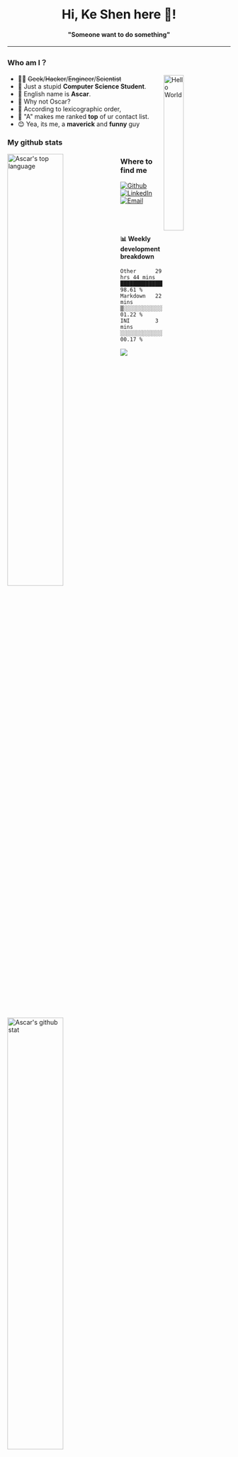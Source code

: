 <h1 align="center">Hi, Ke Shen here 🤗! </h1>
<h4 align="center">"Someone want to do something"</h4>

---



<h3>Who am I？</h3>
<img align="right" alt="Hello World" width="30%" src="https://media.giphy.com/media/MeJgB3yMMwIaHmKD4z/giphy.gif">

- 👨‍💻 ~~Geek~~/~~Hacker~~/~~Engineer~~/~~Scientist~~ 
- 🙇 Just a stupid **Computer Science Student**.
- 💁 English name is **Ascar**. 
- 🤷 Why not Oscar?
- 🙆 According to lexicographic order, 
- 🤦 "A" makes me ranked **top** of ur contact list.
- 😊 Yea, its me, a **maverick** and **funny** guy




<h3>My github stats</h3>

<img align="left" alt="Ascar's top language" width="50%" src="https://github-readme-stats.vercel.app/api/top-langs/?username=Ascarshen&layout=compact&show_icons=true">
<img align="left" alt="Ascar's github stat" width="50%" src="https://github-readme-stats.vercel.app/api?username=Ascarshen&count_private=true">



<h3>Where to find me</h3>
<p><a href="https://github.com/Ascarshen" target="_blank"><img alt="Github" src="https://img.shields.io/badge/GitHub-%2312100E.svg?&style=for-the-badge&logo=Github&logoColor=white" /></a></a> <a href="https://www.linkedin.com/in/shen-ke-ascsr-8689101a3/" target="_blank"><img alt="LinkedIn" src="https://img.shields.io/badge/linkedin-%230077B5.svg?&style=for-the-badge&logo=linkedin&logoColor=white" />
 <a href="mailto:ascarshen@gmail.com">
 <img alt="Email" src="https://img.shields.io/badge/Email-D14836?&style=for-the-badge&logo=Gmail&logoColor=white" />
 </a>
</p>


<br/>
<br/>

#### :bar_chart: Weekly development breakdown

<!--START_SECTION:waka-->
```text
Other      29 hrs 44 mins  ████████████████████████▓   98.61 % 
Markdown   22 mins         ▒░░░░░░░░░░░░░░░░░░░░░░░░   01.22 % 
INI        3 mins          ░░░░░░░░░░░░░░░░░░░░░░░░░   00.17 % 
```
<!--END_SECTION:waka-->


![](https://img.shields.io/badge/Ascar-passing-green)
